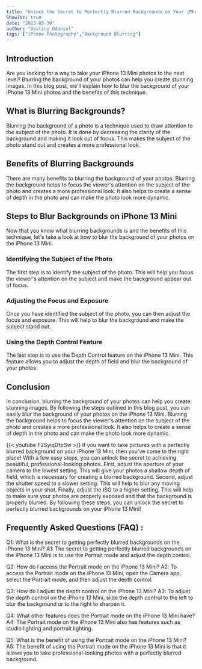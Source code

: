 ```yaml
---
title: "Unlock the Secret to Perfectly Blurred Backgrounds on Your iPhone 13 Mini!"
ShowToc: true 
date: "2023-03-30"
author: "Destiny Odaniel" 
tags: ["iPhone Photography","Background Blurring"]
---
```

## Introduction
Are you looking for a way to take your iPhone 13 Mini photos to the next level? Blurring the background of your photos can help you create stunning images. In this blog post, we'll explain how to blur the background of your iPhone 13 Mini photos and the benefits of this technique.

## What is Blurring Backgrounds?
Blurring the background of a photo is a technique used to draw attention to the subject of the photo. It is done by decreasing the clarity of the background and making it look out of focus. This makes the subject of the photo stand out and creates a more professional look.

## Benefits of Blurring Backgrounds
There are many benefits to blurring the background of your photos. Blurring the background helps to focus the viewer's attention on the subject of the photo and creates a more professional look. It also helps to create a sense of depth in the photo and can make the photo look more dynamic.

## Steps to Blur Backgrounds on iPhone 13 Mini
Now that you know what blurring backgrounds is and the benefits of this technique, let's take a look at how to blur the background of your photos on the iPhone 13 Mini.

### Identifying the Subject of the Photo
The first step is to identify the subject of the photo. This will help you focus the viewer's attention on the subject and make the background appear out of focus.

### Adjusting the Focus and Exposure
Once you have identified the subject of the photo, you can then adjust the focus and exposure. This will help to blur the background and make the subject stand out.

### Using the Depth Control Feature
The last step is to use the Depth Control feature on the iPhone 13 Mini. This feature allows you to adjust the depth of field and blur the background of your photos.

## Conclusion
In conclusion, blurring the background of your photos can help you create stunning images. By following the steps outlined in this blog post, you can easily blur the background of your photos on the iPhone 13 Mini. Blurring the background helps to focus the viewer's attention on the subject of the photo and creates a more professional look. It also helps to create a sense of depth in the photo and can make the photo look more dynamic.

{{< youtube F2SyiqDfpSw >}} 
If you want to take pictures with a perfectly blurred background on your iPhone 13 Mini, then you've come to the right place! With a few easy steps, you can unlock the secret to achieving beautiful, professional-looking photos. First, adjust the aperture of your camera to the lowest setting. This will give your photos a shallow depth of field, which is necessary for creating a blurred background. Second, adjust the shutter speed to a slower setting. This will help to blur any moving objects in your shot. Finally, adjust the ISO to a higher setting. This will help to make sure your photos are properly exposed and that the background is properly blurred. By following these steps, you can unlock the secret to perfectly blurred backgrounds on your iPhone 13 Mini!

## Frequently Asked Questions (FAQ) :
Q1: What is the secret to getting perfectly blurred backgrounds on the iPhone 13 Mini? 
A1: The secret to getting perfectly blurred backgrounds on the iPhone 13 Mini is to use the Portrait mode and adjust the depth control.

Q2: How do I access the Portrait mode on the iPhone 13 Mini?
A2: To access the Portrait mode on the iPhone 13 Mini, open the Camera app, select the Portrait mode, and then adjust the depth control.

Q3: How do I adjust the depth control on the iPhone 13 Mini?
A3: To adjust the depth control on the iPhone 13 Mini, slide the depth control to the left to blur the background or to the right to sharpen it.

Q4: What other features does the Portrait mode on the iPhone 13 Mini have?
A4: The Portrait mode on the iPhone 13 Mini also has features such as studio lighting and portrait lighting.

Q5: What is the benefit of using the Portrait mode on the iPhone 13 Mini?
A5: The benefit of using the Portrait mode on the iPhone 13 Mini is that it allows you to take professional-looking photos with a perfectly blurred background.


